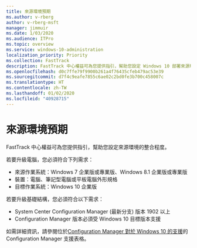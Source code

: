 ```yaml
---
title: 來源環境預期
ms.author: v-rberg
author: v-rberg-msft
manager: jimmuir
ms.date: 1/03/2020
ms.audience: ITPro
ms.topic: overview
ms.service: windows-10-administration
localization_priority: Priority
ms.collection: FastTrack
description: FastTrack 中心權益可為您提供指引，幫助您設定 Windows 10 部署來源環境的整合程度。
ms.openlocfilehash: d0c7ffe79f9900b261a4f76435cfeb479ac53e39
ms.sourcegitcommit: d7f4c9eafe7855c6ae02c2bd0fe3b700c458007c
ms.translationtype: HT
ms.contentlocale: zh-TW
ms.lasthandoff: 01/02/2020
ms.locfileid: "40928715"
---
```

# <a name="source-environment-expectations"></a>來源環境預期

FastTrack 中心權益可為您提供指引，幫助您設定來源環境的整合程度。
  
若要升級電腦，您必須符合下列需求：

- 來源作業系統：Windows 7 企業版或專業版、Windows 8.1 企業版或專業版
- 裝置：電腦、筆記型電腦或平板電腦外形規格
- 目標作業系統：Windows 10 企業版

若要升級基礎結構，您必須符合以下需求：   

- System Center Configuration Manager (最新分支) 版本 1902 以上 
- Configuration Manager 版本必須受 Windows 10 目標版本支援

如需詳細資訊，請參閱位於[Configuration Manager 對於 Windows 10 的支援](https://docs.microsoft.com/sccm/core/plan-design/configs/support-for-windows-10)的 Configuration Manager 支援表格。
  

 